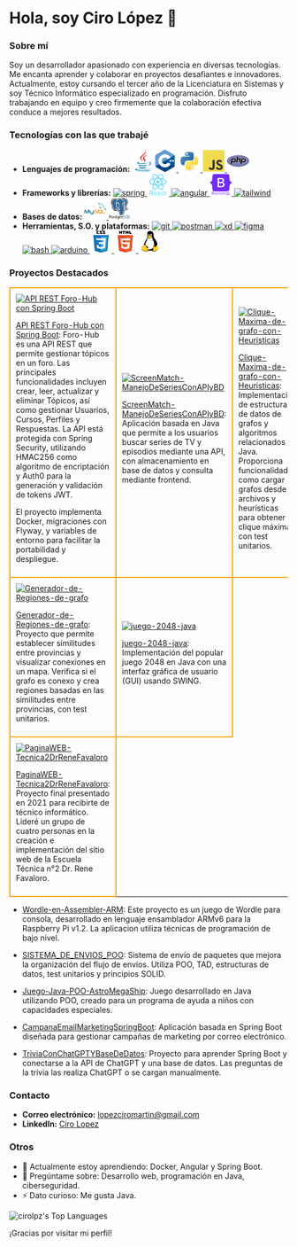 # Hola, soy Ciro López 👋

### Sobre mí
Soy un desarrollador apasionado con experiencia en diversas tecnologías. Me encanta aprender y colaborar en proyectos desafiantes e innovadores. Actualmente, estoy cursando el tercer año de la Licenciatura en Sistemas y soy Técnico Informático especializado en programación. Disfruto trabajando en equipo y creo firmemente que la colaboración efectiva conduce a mejores resultados.

### Tecnologías con las que trabajé
- **Lenguajes de programación:** <a href="https://www.java.com" target="_blank" rel="noreferrer"> <img src="https://raw.githubusercontent.com/devicons/devicon/master/icons/java/java-original.svg" alt="java" width="40" height="40"/><img src="https://raw.githubusercontent.com/devicons/devicon/master/icons/cplusplus/cplusplus-original.svg" alt="cplusplus" width="40" height="40"/> </a> <a href="https://www.w3schools.com/css/" target="_blank" rel="noreferrer"> <a href="https://www.python.org" target="_blank" rel="noreferrer"> <img src="https://raw.githubusercontent.com/devicons/devicon/master/icons/python/python-original.svg" alt="python" width="40" height="40"/> <a href="https://developer.mozilla.org/en-US/docs/Web/JavaScript" target="_blank" rel="noreferrer"> <img src="https://raw.githubusercontent.com/devicons/devicon/master/icons/javascript/javascript-original.svg" alt="javascript" width="40" height="40"/> </a> <a href="https://www.php.net" target="_blank" rel="noreferrer"> <img src="https://raw.githubusercontent.com/devicons/devicon/master/icons/php/php-original.svg" alt="php" width="40" height="40"/> </a>
- **Frameworks y librerías:** <a href="https://spring.io/" target="_blank" rel="noreferrer"> <img src="https://www.vectorlogo.zone/logos/springio/springio-icon.svg" alt="spring" width="40" height="40"/></a><a href="https://reactjs.org/" target="_blank" rel="noreferrer"> <img src="https://raw.githubusercontent.com/devicons/devicon/master/icons/react/react-original-wordmark.svg" alt="react" width="40" height="40"/></a><a href="https://angular.io" target="_blank" rel="noreferrer"> <img src="https://angular.io/assets/images/logos/angular/angular.svg" alt="angular" width="40" height="40"/></a><a href="https://getbootstrap.com" target="_blank" rel="noreferrer"> <img src="https://raw.githubusercontent.com/devicons/devicon/master/icons/bootstrap/bootstrap-plain-wordmark.svg" alt="bootstrap" width="40" height="40"/> </a> <a href="https://tailwindcss.com/" target="_blank" rel="noreferrer"> <img src="https://www.vectorlogo.zone/logos/tailwindcss/tailwindcss-icon.svg" alt="tailwind" width="40" height="40"/> </a> 
- **Bases de datos:**  <a href="https://www.mysql.com/" target="_blank" rel="noreferrer"> <img src="https://raw.githubusercontent.com/devicons/devicon/master/icons/mysql/mysql-original-wordmark.svg" alt="mysql" width="40" height="40"/> </a> <a href="https://www.postgresql.org" target="_blank" rel="noreferrer"> <img src="https://raw.githubusercontent.com/devicons/devicon/master/icons/postgresql/postgresql-original-wordmark.svg" alt="postgresql" width="40" height="40"/> </a>
- **Herramientas, S.O.  y plataformas:** <a href="https://git-scm.com/" target="_blank" rel="noreferrer"> <img src="https://www.vectorlogo.zone/logos/git-scm/git-scm-icon.svg" alt="git" width="40" height="40"/> </a> <a href="https://postman.com" target="_blank" rel="noreferrer"> <img src="https://www.vectorlogo.zone/logos/getpostman/getpostman-icon.svg" alt="postman" width="40" height="40"/> </a><a href="https://www.adobe.com/products/xd.html" target="_blank" rel="noreferrer"> <img src="https://helpx.adobe.com/content/dam/help/mnemonics/xd_app_RGB_2017.svg" alt="xd" width="40" height="40"/> </a> <a href="https://www.figma.com/" target="_blank" rel="noreferrer"> <img src="https://www.vectorlogo.zone/logos/figma/figma-icon.svg" alt="figma" width="40" height="40"/> </a> <a href="https://www.gnu.org/software/bash/" target="_blank" rel="noreferrer"> <img src="https://www.vectorlogo.zone/logos/gnu_bash/gnu_bash-icon.svg" alt="bash" width="40" height="40"/> </a>
 <a href="https://www.arduino.cc/" target="_blank" rel="noreferrer"> <img src="https://cdn.worldvectorlogo.com/logos/arduino-1.svg" alt="arduino" width="40" height="40"/> </a> <a href="https://www.w3schools.com/css/" target="_blank" rel="noreferrer"> <img src="https://raw.githubusercontent.com/devicons/devicon/master/icons/css3/css3-original-wordmark.svg" alt="css3" width="40" height="40"/> </a> <a href="https://www.w3.org/html/" target="_blank" rel="noreferrer"> <img src="https://raw.githubusercontent.com/devicons/devicon/master/icons/html5/html5-original-wordmark.svg" alt="html5" width="40" height="40"/> </a><a href="https://www.linux.org/" target="_blank" rel="noreferrer"> <img src="https://raw.githubusercontent.com/devicons/devicon/master/icons/linux/linux-original.svg" alt="linux" width="40" height="40"/> </a>

### Proyectos Destacados

<table>
  <tr>
    <td style="width: 50%; border: 2px solid orange; padding: 10px; margin: 10px;">
      <a href="https://www.youtube.com/watch?v=3LF_k-Gb7qM" target="_blank">
        <img src="https://img.youtube.com/vi/3LF_k-Gb7qM/maxresdefault.jpg" alt="API REST Foro-Hub con Spring Boot" style="width:100%;">
      </a>
      <p><a href="https://github.com/cirolpz/Foro-Hub">API REST Foro-Hub con Spring Boot</a>: Foro-Hub es una API REST que permite gestionar tópicos en un foro. Las principales funcionalidades incluyen crear, leer, actualizar y eliminar Tópicos, así como gestionar Usuarios, Cursos, Perfiles y Respuestas. La API está protegida con Spring Security, utilizando HMAC256 como algoritmo de encriptación y Auth0 para la generación y validación de tokens JWT.

El proyecto implementa Docker, migraciones con Flyway, y variables de entorno para facilitar la portabilidad y despliegue.</p>
    </td>
    <td style="width: 50%; border: 2px solid orange; padding: 10px; margin: 10px;">
      <a href="https://www.youtube.com/watch?v=OMiMnBaMZz0" target="_blank">
        <img src="https://img.youtube.com/vi/OMiMnBaMZz0/maxresdefault.jpg" alt="ScreenMatch-ManejoDeSeriesConAPIyBD" style="width:100%;">
      </a>
      <p><a href="https://github.com/cirolpz/ScreenMatch-ManejoDeSeriesConAPIyBD">ScreenMatch-ManejoDeSeriesConAPIyBD</a>: Aplicación basada en Java que permite a los usuarios buscar series de TV y episodios mediante una API, con almacenamiento en base de datos y consulta mediante frontend.</p>
    </td>
    <td style="width: 50%; border: 2px solid orange; padding: 10px; margin: 10px;">
      <a href="https://www.youtube.com/watch?v=21LM3EXHvR4" target="_blank">
        <img src="https://img.youtube.com/vi/21LM3EXHvR4/maxresdefault.jpg" alt="Clique-Maxima-de-grafo-con-Heuristicas" style="width:100%;">
      </a>
      <p><a href="https://github.com/cirolpz/Clique-Maxima-de-grafo-con-Heuristicas">Clique-Maxima-de-grafo-con-Heuristicas</a>: Implementación de estructuras de datos de grafos y algoritmos relacionados en Java. Proporciona funcionalidades como cargar grafos desde archivos y heurísticas para obtener la clique máxima, con test unitarios.</p>
    </td>
  </tr>
  <tr>
    <td style="width: 50%; border: 2px solid orange; padding: 10px; margin: 10px;">
      <a href="https://www.youtube.com/watch?v=3ohxWuWwB3U" target="_blank">
        <img src="https://img.youtube.com/vi/3ohxWuWwB3U/maxresdefault.jpg" alt="Generador-de-Regiones-de-grafo" style="width:100%;">
      </a>
      <p><a href="https://github.com/cirolpz/Generador-de-Regiones-de-grafo">Generador-de-Regiones-de-grafo</a>: Proyecto que permite establecer similitudes entre provincias y visualizar conexiones en un mapa. Verifica si el grafo es conexo y crea regiones basadas en las similitudes entre provincias, con test unitarios.</p>
    </td>
    <td style="width: 50%; border: 2px solid orange; padding: 10px; margin: 10px;">
      <a href="https://www.youtube.com/watch?v=2jLjgfIf_14" target="_blank">
        <img src="https://img.youtube.com/vi/2jLjgfIf_14/maxresdefault.jpg" alt="juego-2048-java" style="width:100%;">
      </a>
      <p><a href="https://github.com/cirolpz/juego-2048-java">juego-2048-java</a>: Implementación del popular juego 2048 en Java con una interfaz gráfica de usuario (GUI) usando SWING.</p>
    </td>
  </tr>
  <tr>
    <td style="width: 50%; border: 2px solid orange; padding: 10px; margin: 10px;">
      <a href="https://www.youtube.com/watch?v=F9NmK5cMNkU" target="_blank">
        <img src="https://img.youtube.com/vi/F9NmK5cMNkU/maxresdefault.jpg" alt="PaginaWEB-Tecnica2DrReneFavaloro" style="width:100%;">
      </a>
      <p><a href="https://github.com/cirolpz/PaginaWEB-Tecnica2DrReneFavaloro">PaginaWEB-Tecnica2DrReneFavaloro</a>: Proyecto final presentado en 2021 para recibirte de técnico informático. Lideré un grupo de cuatro personas en la creación e implementación del sitio web de la Escuela Técnica n°2 Dr. Rene Favaloro.</p>
    </td>
  </tr>
</table>

- [Wordle-en-Assembler-ARM](https://github.com/cirolpz/Wordle-en-Assembler-ARM): Este proyecto es un juego de Wordle para consola, desarrollado en lenguaje ensamblador ARMv6 para la Raspberry Pi v1.2. La aplicacion utiliza técnicas de programación de bajo nivel.

- [SISTEMA_DE_ENVIOS_POO](https://github.com/cirolpz/SISTEMA_DE_ENVIOS_POO): Sistema de envío de paquetes que mejora la organización del flujo de envíos. Utiliza POO, TAD, estructuras de datos, test unitarios y principios SOLID.

- [Juego-Java-POO-AstroMegaShip](https://github.com/cirolpz/Juego-Java-POO-AstroMegaShip): Juego desarrollado en Java utilizando POO, creado para un programa de ayuda a niños con capacidades especiales.

- [CampanaEmailMarketingSpringBoot](https://github.com/cirolpz/CampanaEmailMarketingSpringBoot): Aplicación basada en Spring Boot diseñada para gestionar campañas de marketing por correo electrónico.

- [TriviaConChatGPTYBaseDeDatos](https://github.com/cirolpz/TriviaConChatGPTYBaseDeDatos): Proyecto para aprender Spring Boot y conectarse a la API de ChatGPT y una base de datos. Las preguntas de la trivia las realiza ChatGPT o se cargan manualmente.

### Contacto
- **Correo electrónico:** lopezciromartin@gmail.com
- **LinkedIn:** [Ciro Lopez](https://www.linkedin.com/in/ciro-lopez-835259184/)

### Otros
- 🌱 Actualmente estoy aprendiendo: Docker, Angular y Spring Boot.
- 💬 Pregúntame sobre: Desarrollo web, programación en Java, ciberseguridad.
- ⚡ Dato curioso: Me gusta Java.

![cirolpz's Top Languages](https://github-readme-stats.vercel.app/api/top-langs/?username=cirolpz&theme=gruvbox&show_icons=true&hide_border=true&layout=compact)

¡Gracias por visitar mi perfil!
